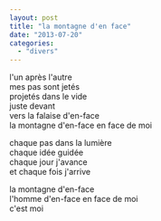```yaml
---
layout: post
title: "la montagne d'en face"
date: "2013-07-20"
categories:
  - "divers"
---
```


l'un après l'autre  
mes pas sont jetés  
projetés dans le vide  
juste devant  
vers la falaise d'en-face  
la montagne d'en-face en face de moi

chaque pas dans la lumière  
chaque idée guidée  
chaque jour j'avance  
et chaque fois j'arrive

la montagne d'en-face  
l'homme d'en-face en face de moi  
c'est moi
